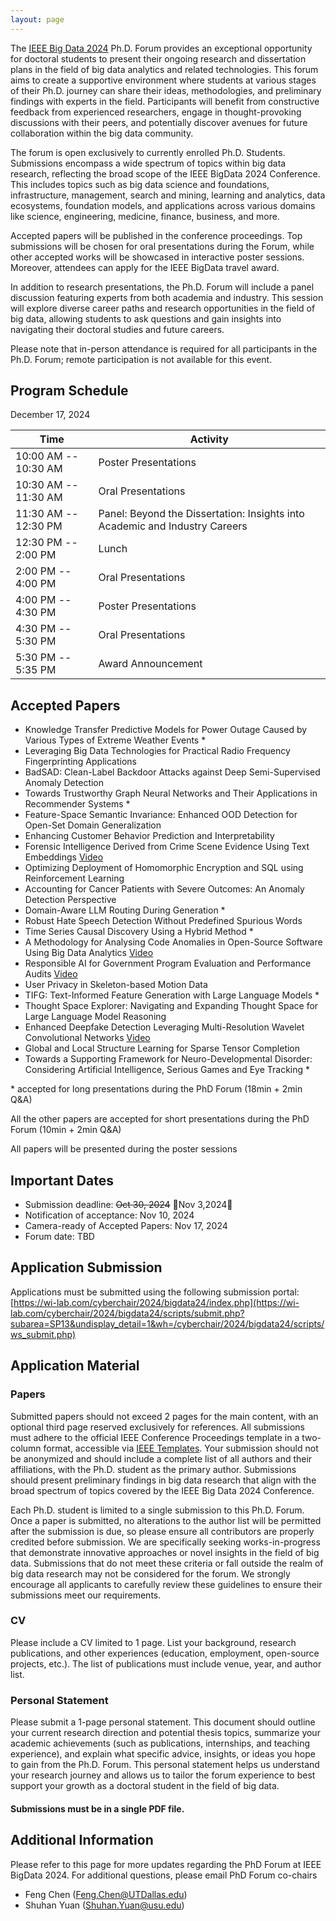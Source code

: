 ```yaml
---
layout: page
---
```




The [IEEE Big Data 2024](https://www3.cs.stonybrook.edu/~ieeebigdata2024/) Ph.D. Forum provides an exceptional opportunity for doctoral students to present their ongoing research and dissertation plans in the field of big data analytics and related technologies. This forum aims to create a supportive environment where students at various stages of their Ph.D. journey can share their ideas, methodologies, and preliminary findings with experts in the field. Participants will benefit from constructive feedback from experienced researchers, engage in thought-provoking discussions with their peers, and potentially discover avenues for future collaboration within the big data community.

The forum is open exclusively to currently enrolled Ph.D. Students. Submissions encompass a wide spectrum of topics within big data research, reflecting the broad scope of the IEEE BigData 2024 Conference. This includes topics such as big data science and foundations, infrastructure, management, search and mining, learning and analytics, data ecosystems, foundation models, and applications across various domains like science, engineering, medicine, finance, business, and more. 

Accepted papers will be published in the conference proceedings. Top submissions will be chosen for oral presentations during the Forum, while other accepted works will be showcased in interactive poster sessions. Moreover, attendees can apply for the IEEE BigData travel award. 

In addition to research presentations, the Ph.D. Forum will include a panel discussion featuring experts from both academia and industry. This session will explore diverse career paths and research opportunities in the field of big data, allowing students to ask questions and gain insights into navigating their doctoral studies and future careers.

Please note that in-person attendance is required for all participants in the Ph.D. Forum; remote participation is not available for this event.

## Program Schedule
December 17, 2024

| Time                 | Activity                                                                    |
|----------------------|-----------------------------------------------------------------------------|
| 10:00 AM -- 10:30 AM | Poster Presentations                                                        |
| 10:30 AM -- 11:30 AM | Oral Presentations                                                          |
| 11:30 AM -- 12:30 PM | Panel: Beyond the Dissertation: Insights into Academic and Industry Careers |
| 12:30 PM -- 2:00 PM  | Lunch                                                                       |
| 2:00 PM -- 4:00 PM   | Oral Presentations                                                          |
| 4:00 PM -- 4:30 PM   | Poster Presentations                                                        |
| 4:30 PM -- 5:30 PM   | Oral Presentations                                                          |
| 5:30 PM -- 5:35 PM   | Award Announcement                                                      |


## Accepted Papers

- Knowledge Transfer Predictive Models for Power Outage Caused by Various Types of Extreme Weather Events *
- Leveraging Big Data Technologies for Practical Radio Frequency Fingerprinting Applications 
- BadSAD: Clean-Label Backdoor Attacks against Deep Semi-Supervised Anomaly Detection 
- Towards Trustworthy Graph Neural Networks and Their Applications in Recommender Systems *
- Feature-Space Semantic Invariance: Enhanced OOD Detection for Open-Set Domain Generalization 
- Enhancing Customer Behavior Prediction and Interpretability 
- Forensic Intelligence Derived from Crime Scene Evidence Using Text Embeddings [Video](https://video.computer.org/BigData24/3ONd5LiVEsgq9dvTzI010E-BigData%20presentation.mp4.html)
- Optimizing Deployment of Homomorphic Encryption and SQL using Reinforcement Learning 
- Accounting for Cancer Patients with Severe Outcomes: An Anomaly Detection Perspective 
- Domain-Aware LLM Routing During Generation *
- Robust Hate Speech Detection Without Predefined Spurious Words 
- Time Series Causal Discovery Using a Hybrid Method *
- A Methodology for Analysing Code Anomalies in Open-Source Software Using Big Data Analytics [Video](https://video.computer.org/BigData24/5q3t0eImIUkzEh3E3sQ6Vm-Big%20Data%20Presentation.mp4.html)
- Responsible AI for Government Program Evaluation and Performance Audits [Video](https://video.computer.org/BigData24/6sEKQj7ILpaTrCy2gLLARN-SP13219-fonner.mp4.html)
- User Privacy in Skeleton-based Motion Data 
- TIFG: Text-Informed Feature Generation with Large Language Models *
- Thought Space Explorer: Navigating and Expanding Thought Space for Large Language Model Reasoning 
- Enhanced Deepfake Detection Leveraging Multi-Resolution Wavelet Convolutional Networks [Video](https://video.computer.org/BigData24/64dfObByw31T1xPt0yAkLE-SP13224-sadhya.mp4.html)
- Global and Local Structure Learning for Sparse Tensor Completion
- Towards a Supporting Framework for Neuro-Developmental Disorder: Considering Artificial Intelligence, Serious Games and Eye Tracking *

\* accepted for long presentations during the PhD Forum (18min + 2min Q&A)

All the other papers are accepted for short presentations during the PhD Forum (10min + 2min Q&A)

All papers will be presented during the poster sessions

## Important Dates

- Submission deadline: ~~Oct 30, 2024~~ 🔴Nov 3,2024🔴
- Notification of acceptance: Nov 10, 2024
- Camera-ready of Accepted Papers: Nov 17, 2024
- Forum date: TBD

## Application Submission

Applications must be submitted using the following submission portal: [https://wi-lab.com/cyberchair/2024/bigdata24/index.php](https://wi-lab.com/cyberchair/2024/bigdata24/scripts/submit.php?subarea=SP13&undisplay_detail=1&wh=/cyberchair/2024/bigdata24/scripts/ws_submit.php)
    
## Application Material

### Papers

Submitted papers should not exceed 2 pages for the main content, with an optional third page reserved exclusively for references. All submissions must adhere to the official IEEE Conference Proceedings template in a two-column format, accessible via [IEEE Templates](https://www.ieee.org/conferences/publishing/templates.html). Your submission should not be anonymized and should include a complete list of all authors and their affiliations, with the Ph.D. student as the primary author. Submissions should present preliminary findings in big data research that align with the broad spectrum of topics covered by the IEEE Big Data 2024 Conference.
    
Each Ph.D. student is limited to a single submission to this Ph.D. Forum. Once a paper is submitted, no alterations to the author list will be permitted after the submission is due, so please ensure all contributors are properly credited before submission. We are specifically seeking works-in-progress that demonstrate innovative approaches or novel insights in the field of big data. Submissions that do not meet these criteria or fall outside the realm of big data research may not be considered for the forum. We strongly encourage all applicants to carefully review these guidelines to ensure their submissions meet our requirements.
    

### CV
        
Please include a CV limited to 1 page. List your background, research publications, and other experiences (education, employment, open-source projects, etc.). The list of publications must include venue, year, and author list.
    

### Personal Statement

Please submit a 1-page personal statement. This document should outline your current research direction and potential thesis topics, summarize your academic achievements (such as publications, internships, and teaching experience), and explain what specific advice, insights, or ideas you hope to gain from the Ph.D. Forum. This personal statement helps us understand your research journey and allows us to tailor the forum experience to best support your growth as a doctoral student in the field of big data.  

#### Submissions must be in a single PDF file.

## Additional Information

Please refer to this page for more updates regarding the PhD Forum at IEEE BigData 2024. For additional questions, please email PhD Forum co-chairs

- Feng Chen (Feng.Chen@UTDallas.edu)
- Shuhan Yuan (Shuhan.Yuan@usu.edu)


